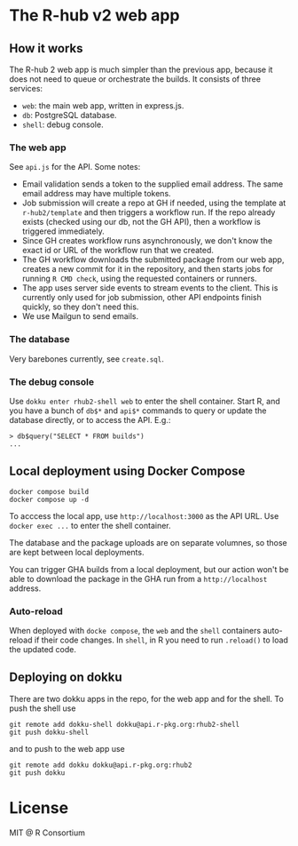 # The R-hub v2 web app

## How it works

The R-hub 2 web app is much simpler than the previous app, because
it does not need to queue or orchestrate the builds. It consists of
three services:

* `web`: the main web app, written in express.js.
* `db`: PostgreSQL database.
* `shell`: debug console.

### The web app

See `api.js` for the API. Some notes:

* Email validation sends a token to the supplied email address.
  The same email address may have multiple tokens.
* Job submission will create a repo at GH if needed, using the
  template at `r-hub2/template` and then triggers a workflow run. If the
  repo already exists (checked using our db, not the GH API), then a
  workflow is triggered immediately.
* Since GH creates workflow runs asynchronously, we don't know the exact
  id or URL of the workflow run that we created.
* The GH workflow downloads the submitted package from our web app,
  creates a new commit for it in the repository, and then starts
  jobs for running `R CMD check`, using the requested containers or
  runners.
* The app uses server side events to stream events to the client. This is
  currently only used for job submission, other API endpoints finish
  quickly, so they don't need this.
* We use Mailgun to send emails.

### The database

Very barebones currently, see `create.sql`.

### The debug console

Use `dokku enter rhub2-shell web` to enter the shell container.
Start R, and you have a bunch of `db$*` and `api$*` commands to query or
update the database directly, or to access the API. E.g.:
```
> db$query("SELECT * FROM builds")
...
```
## Local deployment using Docker Compose

```
docker compose build
docker compose up -d
```

To acccess the local app, use `http://localhost:3000` as the API URL.
Use `docker exec ...` to enter the shell container.

The database and the package uploads are on separate volumnes, so those
are kept between local deployments.

You can trigger GHA builds from a local deployment, but our action won't be
able to download the package in the GHA run from a `http://localhost`
address.

### Auto-reload

When deployed with `docke compose`, the `web` and the `shell` containers
auto-reload if their code changes. In `shell`, in R you need to run
`.reload()` to load the updated code.

## Deploying on dokku

There are two dokku apps in the repo, for the web app and for the shell.
To push the shell use
```
git remote add dokku-shell dokku@api.r-pkg.org:rhub2-shell
git push dokku-shell
```
and to push to the web app use
```
git remote add dokku dokku@api.r-pkg.org:rhub2
git push dokku
```

# License

MIT @ R Consortium
